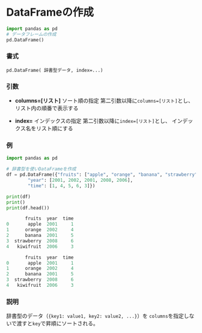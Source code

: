 # DataFrameの作成


```python
import pandas as pd
# データフレームの作成
pd.DataFrame()

```

### 書式

	pd.DataFrame( 辞書型データ, index=...)

### 引数

- <b>columns=[リスト]</b>
ソート順の指定
第二引数以降に`columns=[リスト]`とし、
リスト内の順番で表示する

- <b>index=</b>
インデックスの指定
第二引数以降に`index=[リスト]`とし、
インデックス名をリスト順にする

### 例

```python
import pandas as pd

# 辞書型を使いDataFrameを作成
df = pd.DataFrame({"fruits": ["apple", "orange", "banana", "strawberry", "kiwifruit"],
        "year": [2001, 2002, 2001, 2008, 2006],
        "time": [1, 4, 5, 6, 3]})

print(df)
print()
print(df.head())
```

```python
       fruits  year  time
0       apple  2001     1
1      orange  2002     4
2      banana  2001     5
3  strawberry  2008     6
4   kiwifruit  2006     3

       fruits  year  time
0       apple  2001     1
1      orange  2002     4
2      banana  2001     5
3  strawberry  2008     6
4   kiwifruit  2006     3

```

### 説明

辞書型のデータ（`{key1: value1, key2: value2, ...}`）を
`columns`を指定しないで渡すと`key`で昇順にソートされる。
